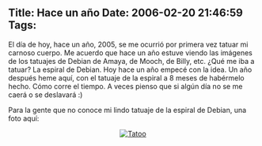 Title: Hace un año
Date: 2006-02-20 21:46:59
Tags: 
---
El día de hoy, hace un año, 2005, se me ocurrió por primera vez tatuar mi carnoso cuerpo. Me acuerdo que hace un año estuve viendo las imágenes de los tatuajes de Debian de Amaya, de Mooch, de Billy, etc. ¿Qué me iba a tatuar? La espiral de Debian. Hoy hace un año empecé con la idea. Un año después heme aquí, con el tatuaje de la espiral a 8 meses de habérmelo hecho. Cómo corre el tiempo. A veces pienso que si algún día no se me caerá o se deslavará :)

Para la gente que no conoce mi lindo tatuaje de la espiral de Debian, una foto aquí:

<p align="center"><a target="_blank" href="http://www.damog.net/files/pics/tatoo01.jpg"><img alt="Tatoo" title="Tatoo" src="http://www.damog.net/files/pics/tatuaje-mini-01.jpg"/></a> </p>
